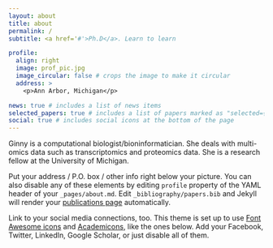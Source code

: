 ```yaml
---
layout: about
title: about
permalink: /
subtitle: <a href='#'>Ph.D</a>. Learn to learn 

profile:
  align: right
  image: prof_pic.jpg
  image_circular: false # crops the image to make it circular
  address: >
    <p>Ann Arbor, Michigan</p>

news: true # includes a list of news items
selected_papers: true # includes a list of papers marked as "selected={true}"
social: true # includes social icons at the bottom of the page
---
```


Ginny is a computational biologist/bioninformatician. 
She deals with multi-omics data such as transcriptomics and proteomics data.
She is a research fellow at the University of Michigan. 


Put your address / P.O. box / other info right below your picture. You can also disable any of these elements by editing `profile` property of the YAML header of your `_pages/about.md`. Edit `_bibliography/papers.bib` and Jekyll will render your [publications page](/al-folio/publications/) automatically.

Link to your social media connections, too. This theme is set up to use [Font Awesome icons](https://fontawesome.com/) and [Academicons](https://jpswalsh.github.io/academicons/), like the ones below. Add your Facebook, Twitter, LinkedIn, Google Scholar, or just disable all of them.
